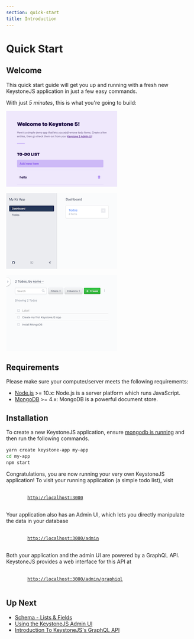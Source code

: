 ```yaml
---
section: quick-start
title: Introduction
---
```


# Quick Start

## Welcome

This quick start guide will get you up and running with a fresh new KeystoneJS application in just a few easy commands.

With just _5 minutes_, this is what you're going to build:

[![Screenshot of the final Todo app](./img/todo-thumb.png)](https://raw.githubusercontent.com/keystonejs/keystone-5/master/docs/quick-start/img/todo.png)

[![Screenshot of KeystoneJS Admin Dashboard](./img/admin-dashboard-thumb.png)](https://raw.githubusercontent.com/keystonejs/keystone-5/master/docs/quick-start/img/admin-dashboard.png)

[![Screenshot of KeystoneJS Admin Todo List](./img/admin-list-thumb.png)](https://raw.githubusercontent.com/keystonejs/keystone-5/master/docs/quick-start/img/admin-list.png)

## Requirements

Please make sure your computer/server meets the following requirements:

- [Node.js](https://nodejs.org/) >= 10.x: Node.js is a server platform which runs JavaScript.
- [MongoDB](../quick-start/mongodb.md) >= 4.x: MongoDB is a powerful document store.

## Installation

To create a new KeystoneJS application, ensure [mongodb is running](../quick-start/mongodb.md) and then run the following commands.

```sh
yarn create keystone-app my-app
cd my-app
npm start
```

Congratulations, you are now running your very own KeystoneJS application!
To visit your running application (a simple todo list), visit

<pre>
	<code>
		<a href="http://localhost:3000">http://localhost:3000</a>
	</code>
</pre>

Your application also has an Admin UI, which lets you directly manipulate the data in your database

<pre>
	<code>
		<a href="http://localhost:3000/admin/">http://localhost:3000/admin</a>
	</code>
</pre>

Both your application and the admin UI are powered by a GraphQL API.
KeystoneJS provides a web interface for this API at

<pre>
	<code>
		<a href="http://localhost:3000/admin/graphiql">http://localhost:3000/admin/graphiql</a>
	</code>
</pre>

## Up Next

- [Schema - Lists & Fields](../discussions/schema.md)
- [Using the KeystoneJS Admin UI](../tutorials/admin-ui.md)
- [Introduction To KeystoneJS's GraphQL API](../tutorials/intro-to-graphql.md)
